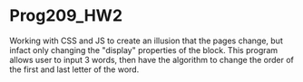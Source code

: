 # Prog209_HW2
Working with CSS and JS to create an illusion that the pages change, but infact only changing the "display" properties of the block. This program allows user to input 3 words, then have the algorithm to change the order of the first and last letter of the word.

